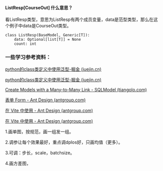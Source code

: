 







#### **ListResp**[**CourseOut**] 什么意思？

看ListResp类型，意思为ListResp有两个成员变量，data是范型类型，那么在这个例子中data是CourseOut类型。

```
class ListResp(BaseModel, Generic[T]):
    data: Optional[list[T]] = None
    count: int
```





### 一些学习参考资料：

[python的class类定义中使用泛型-掘金 (juejin.cn)](https://juejin.cn/s/python的class类定义中使用泛型)

[python的class类定义中使用泛型-掘金 (juejin.cn)](https://juejin.cn/s/python的class类定义中使用泛型)

[Create Models with a Many-to-Many Link - SQLModel (tiangolo.com)](https://sqlmodel.tiangolo.com/tutorial/many-to-many/create-models-with-link/)

[表单 Form - Ant Design (antgroup.com)](https://ant-design.antgroup.com/components/form-cn#components-form-demo-form-in-modal)

[在 Vite 中使用 - Ant Design (antgroup.com)](https://ant-design.antgroup.com/docs/react/use-with-vite-cn)

[在 Vite 中使用 - Ant Design (antgroup.com)](https://ant-design.antgroup.com/docs/react/use-with-vite-cn)

































1.画单图，按规范，画一组发一组。

2.调参让每个效果最好，重点调dplos好，只画均值（更多）。

3.可调：步长，scale，batchsize。

4.画方差图，



